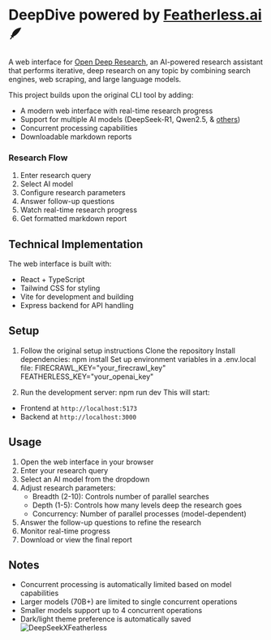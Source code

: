 # DeepDive powered by [Featherless.ai](https://featherless.ai/) 🪶

A web interface for [Open Deep Research](https://github.com/dzhng/deep-research), an AI-powered research assistant that performs iterative, deep research on any topic by combining search engines, web scraping, and large language models.

This project builds upon the original CLI tool by adding:
- A modern web interface with real-time research progress
- Support for multiple AI models (DeepSeek-R1, Qwen2.5, & [others](https://featherless.ai/models))
- Concurrent processing capabilities
- Downloadable markdown reports


### Research Flow
1. Enter research query
2. Select AI model
3. Configure research parameters
4. Answer follow-up questions
5. Watch real-time research progress
6. Get formatted markdown report

## Technical Implementation

The web interface is built with:
- React + TypeScript
- Tailwind CSS for styling
- Vite for development and building
- Express backend for API handling

## Setup

1. Follow the original setup instructions
   Clone the repository
   Install dependencies:
   npm install
   Set up environment variables in a .env.local file:
      FIRECRAWL_KEY="your_firecrawl_key"
      FEATHERLESS_KEY="your_openai_key"

2. Run the development server:
   npm run dev
This will start:
- Frontend at `http://localhost:5173`
- Backend at `http://localhost:3000`


## Usage

1. Open the web interface in your browser
2. Enter your research query
3. Select an AI model from the dropdown
4. Adjust research parameters:
   - Breadth (2-10): Controls number of parallel searches
   - Depth (1-5): Controls how many levels deep the research goes
   - Concurrency: Number of parallel processes (model-dependent)
5. Answer the follow-up questions to refine the research
6. Monitor real-time progress
7. Download or view the final report

## Notes

- Concurrent processing is automatically limited based on model capabilities
- Larger models (70B+) are limited to single concurrent operations
- Smaller models support up to 4 concurrent operations
- Dark/light theme preference is automatically saved
![DeepSeekXFeatherless](https://cms.recursal.com/assets/featherlesswhalephoenix.png "DeepSeek-R1 available on Featherless")
